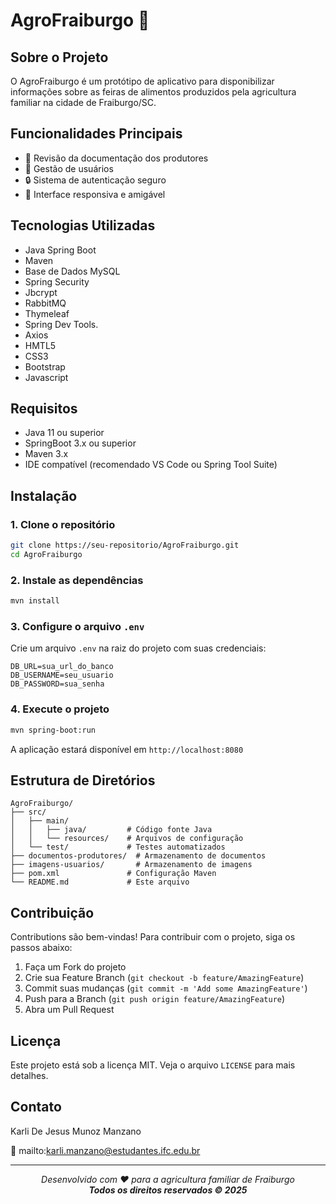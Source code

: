 # AgroFraiburgo 🌱

## Sobre o Projeto

O AgroFraiburgo é um protótipo de aplicativo para disponibilizar informações sobre as feiras de alimentos produzidos pela agricultura familiar na cidade de Fraiburgo/SC.

## Funcionalidades Principais

- 📄 Revisão da documentação dos produtores
- 👤 Gestão de usuários
- 🔒 Sistema de autenticação seguro
- 📱 Interface responsiva e amigável

## Tecnologias Utilizadas

- Java Spring Boot
- Maven
- Base de Dados MySQL
- Spring Security
- Jbcrypt
- RabbitMQ
- Thymeleaf
- Spring Dev Tools.
- Axios
- HMTL5
- CSS3
- Bootstrap
- Javascript

## Requisitos

- Java 11 ou superior
- SpringBoot 3.x ou superior
- Maven 3.x
- IDE compatível (recomendado VS Code ou Spring Tool Suite)

## Instalação

### 1. Clone o repositório

```bash
git clone https://seu-repositorio/AgroFraiburgo.git
cd AgroFraiburgo
```

### 2. Instale as dependências

```bash
mvn install
```

### 3. Configure o arquivo `.env`

Crie um arquivo `.env` na raiz do projeto com suas credenciais:

```properties
DB_URL=sua_url_do_banco
DB_USERNAME=seu_usuario
DB_PASSWORD=sua_senha
```

### 4. Execute o projeto

```bash
mvn spring-boot:run
```

A aplicação estará disponível em `http://localhost:8080`

## Estrutura de Diretórios

```
AgroFraiburgo/
├── src/
│   ├── main/
│   │   ├── java/         # Código fonte Java
│   │   └── resources/    # Arquivos de configuração
│   └── test/             # Testes automatizados
├── documentos-produtores/  # Armazenamento de documentos
├── imagens-usuarios/       # Armazenamento de imagens
├── pom.xml               # Configuração Maven
└── README.md             # Este arquivo
```

## Contribuição

Contributions são bem-vindas! Para contribuir com o projeto, siga os passos abaixo:

1. Faça um Fork do projeto
2. Crie sua Feature Branch (`git checkout -b feature/AmazingFeature`)
3. Commit suas mudanças (`git commit -m 'Add some AmazingFeature'`)
4. Push para a Branch (`git push origin feature/AmazingFeature`)
5. Abra um Pull Request

## Licença

Este projeto está sob a licença MIT. Veja o arquivo `LICENSE` para mais detalhes.

## Contato

Karli De Jesus Munoz Manzano

📧 mailto:karli.manzano@estudantes.ifc.edu.br

---

<p align="center">
  <em>Desenvolvido com ❤️ para a agricultura familiar de Fraiburgo</em><br>
  <em style="font-weight: bold;">Todos os direitos reservados © 2025</em>
</p>
